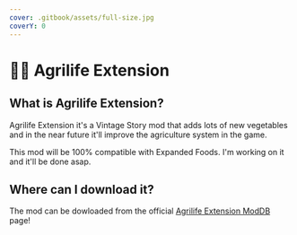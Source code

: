 ```yaml
---
cover: .gitbook/assets/full-size.jpg
coverY: 0
---
```


# 🧑🌾 Agrilife Extension

## What is Agrilife Extension?

Agrilife Extension it's a Vintage Story mod that adds lots of new vegetables and in the near future it'll improve the agriculture system in the game.

This mod will be 100% compatible with Expanded Foods. I'm working on it and it'll be done asap.

## Where can I download it?

The mod can be dowloaded from the official [Agrilife Extension ModDB](https://mods.vintagestory.at/agrilifeextension) page!

